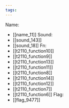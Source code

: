 ```yaml
---
tags:
---
```

Name:
- [[name_11]]
Sound:
- [[sound_143]]
- [[sound_18]]
Fn:
- [[t2110_function10]]
- [[t2110_function9]]
- [[t2110_function13]]
- [[t2110_function11]]
- [[t2110_function8]]
- [[t2110_function14]]
- [[t2110_function12]]
- [[t2110_function7]]
- [[t2110_function6]]
Flag:
- [[flag_9477]]
